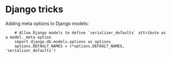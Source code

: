 # Django tricks

Adding meta options to Django models:
```
    # Allow Django models to define `serializer_defaults` attribute as a model._meta option
    import django.db.models.options as options
    options.DEFAULT_NAMES = (*options.DEFAULT_NAMES, 'serializer_defaults')      
```
